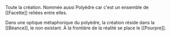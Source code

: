 Toute la création.
Nommée aussi Polyèdre car c'est un ensemble de [[Facette]] reliées entre elles.

Dans une optique métaphorique du polyèdre, la création réside dans la [[Béance]], le non existant. À la frontière de la réalité se place le [[Pourpre]].
